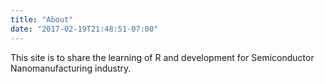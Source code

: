 ```yaml
---
title: "About"
date: "2017-02-19T21:48:51-07:00"
---
```


This site is to share the learning of R and development for Semiconductor Nanomanufacturing industry.

